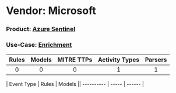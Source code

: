 Vendor: Microsoft
=================
### Product: [Azure Sentinel](../ds_microsoft_azure_sentinel.md)
### Use-Case: [Enrichment](../../../../UseCases/uc_enrichment.md)

| Rules | Models | MITRE TTPs | Activity Types | Parsers |
|:-----:|:------:|:----------:|:--------------:|:-------:|
|   0   |   0    |     0      |       1        |    1    |

| Event Type | Rules | Models || ---------- | ----- | ------ |
